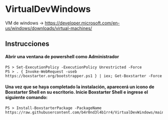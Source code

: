 # VirtualDevWindows
VM de windows -> https://developer.microsoft.com/en-us/windows/downloads/virtual-machines/

## Instrucciones

#### Abrir una ventana de powershell como Administrador

```
PS > Set-ExecutionPolicy -ExecutionPolicy Unrestricted -Force
PS > . { Invoke-WebRequest -useb https://boxstarter.org/bootstrapper.ps1 } | iex; Get-Boxstarter -Force
```
#### Una vez que se haya completado la instalación, aparecerá un icono de Boxstarter Shell en su escritorio. Inicie Boxstarter Shell e ingrese el siguiente comando:

```
PS > Install-BoxstarterPackage -PackageName https://raw.githubusercontent.com/b4r0nd3l4b1rr4/VirtualDevWindows/main/VariacionRTO.choco
```
